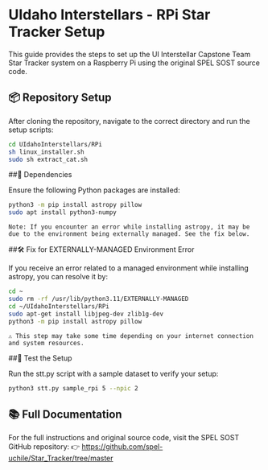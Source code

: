 # UIdaho Interstellars - RPi Star Tracker Setup

This guide provides the steps to set up the UI Interstellar Capstone Team Star Tracker system on a Raspberry Pi using the original SPEL SOST source code. 

## 📦 Repository Setup

After cloning the repository, navigate to the correct directory and run the setup scripts:

```bash
cd UIdahoInterstellars/RPi
sh linux_installer.sh
sudo sh extract_cat.sh
```

##🔧 Dependencies

Ensure the following Python packages are installed:
```bash
python3 -m pip install astropy pillow
sudo apt install python3-numpy
```
    Note: If you encounter an error while installing astropy, it may be due to the environment being externally managed. See the fix below.

##🛠️ Fix for EXTERNALLY-MANAGED Environment Error

If you receive an error related to a managed environment while installing astropy, you can resolve it by:

```bash
cd ~
sudo rm -rf /usr/lib/python3.11/EXTERNALLY-MANAGED
cd ~/UIdahoInterstellars/RPi
sudo apt-get install libjpeg-dev zlib1g-dev
python3 -m pip install astropy pillow
```
    ⚠️ This step may take some time depending on your internet connection and system resources.

##🚀 Test the Setup

Run the stt.py script with a sample dataset to verify your setup:

```bash
python3 stt.py sample_rpi 5 --npic 2
```
## 📚 Full Documentation

For the full instructions and original source code, visit the SPEL SOST GitHub repository:
👉 https://github.com/spel-uchile/Star_Tracker/tree/master
